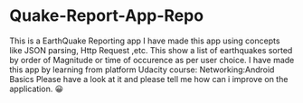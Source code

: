# Quake-Report-App-Repo
This is a EarthQuake Reporting app
I have made this app using concepts like JSON parsing, Http Request ,etc.
This show a list of earthquakes sorted by order of Magnitude or time of occurence as per user choice.
I have made this app by learning from platform Udacity course: Networking:Android Basics
Please have a look at it and please tell me how can i improve on the application. 😀
